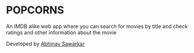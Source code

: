 # POPCORNS

An IMDB alike web app where you can search for movies by title and check ratings and other information about the movie

Developed by [Abhinav Sawarkar](https://github.com/abhinavishere)
